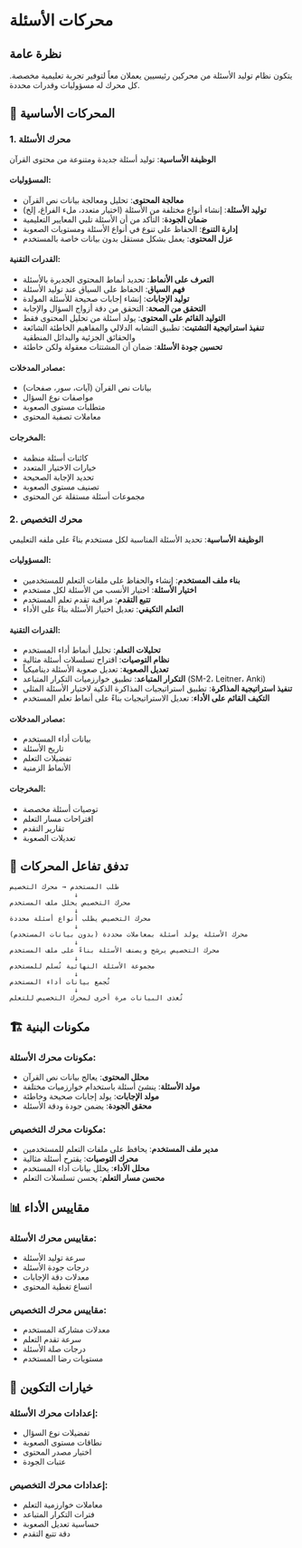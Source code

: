 # محركات الأسئلة

## نظرة عامة

يتكون نظام توليد الأسئلة من محركين رئيسيين يعملان معاً لتوفير تجربة تعليمية مخصصة. كل محرك له مسؤوليات وقدرات محددة.

## 🧠 المحركات الأساسية

### 1. محرك الأسئلة
**الوظيفة الأساسية**: توليد أسئلة جديدة ومتنوعة من محتوى القرآن

#### المسؤوليات:
- **معالجة المحتوى**: تحليل ومعالجة بيانات نص القرآن
- **توليد الأسئلة**: إنشاء أنواع مختلفة من الأسئلة (اختيار متعدد، ملء الفراغ، إلخ)
- **ضمان الجودة**: التأكد من أن الأسئلة تلبي المعايير التعليمية
- **إدارة التنوع**: الحفاظ على تنوع في أنواع الأسئلة ومستويات الصعوبة
- **عزل المحتوى**: يعمل بشكل مستقل بدون بيانات خاصة بالمستخدم

#### القدرات التقنية:
- **التعرف على الأنماط**: تحديد أنماط المحتوى الجديرة بالأسئلة
- **فهم السياق**: الحفاظ على السياق عند توليد الأسئلة
- **توليد الإجابات**: إنشاء إجابات صحيحة للأسئلة المولدة
- **التحقق من الصحة**: التحقق من دقة أزواج السؤال والإجابة
- **التوليد القائم على المحتوى**: يولد أسئلة من تحليل المحتوى فقط
- **تنفيذ استراتيجية التشتيت**: تطبيق التشابه الدلالي والمفاهيم الخاطئة الشائعة والحقائق الجزئية والبدائل المنطقية
- **تحسين جودة الأسئلة**: ضمان أن المشتتات معقولة ولكن خاطئة

#### مصادر المدخلات:
- بيانات نص القرآن (آيات، سور، صفحات)
- مواصفات نوع السؤال
- متطلبات مستوى الصعوبة
- معاملات تصفية المحتوى

#### المخرجات:
- كائنات أسئلة منظمة
- خيارات الاختيار المتعدد
- تحديد الإجابة الصحيحة
- تصنيف مستوى الصعوبة
- مجموعات أسئلة مستقلة عن المحتوى

### 2. محرك التخصيص
**الوظيفة الأساسية**: تحديد الأسئلة المناسبة لكل مستخدم بناءً على ملفه التعليمي

#### المسؤوليات:
- **بناء ملف المستخدم**: إنشاء والحفاظ على ملفات التعلم للمستخدمين
- **اختيار الأسئلة**: اختيار الأنسب من الأسئلة لكل مستخدم
- **تتبع التقدم**: مراقبة تقدم تعلم المستخدم
- **التعلم التكيفي**: تعديل اختيار الأسئلة بناءً على الأداء

#### القدرات التقنية:
- **تحليلات التعلم**: تحليل أنماط أداء المستخدم
- **نظام التوصيات**: اقتراح تسلسلات أسئلة مثالية
- **تعديل الصعوبة**: تعديل صعوبة الأسئلة ديناميكياً
- **التكرار المتباعد**: تطبيق خوارزميات التكرار المتباعد (SM-2، Leitner، Anki)
- **تنفيذ استراتيجية المذاكرة**: تطبيق استراتيجيات المذاكرة الذكية لاختيار الأسئلة المثلى
- **التكيف القائم على الأداء**: تعديل الاستراتيجيات بناءً على أنماط تعلم المستخدم

#### مصادر المدخلات:
- بيانات أداء المستخدم
- تاريخ الأسئلة
- تفضيلات التعلم
- الأنماط الزمنية

#### المخرجات:
- توصيات أسئلة مخصصة
- اقتراحات مسار التعلم
- تقارير التقدم
- تعديلات الصعوبة

## 🔄 تدفق تفاعل المحركات

```
طلب المستخدم → محرك التخصيص
                ↓
محرك التخصيص يحلل ملف المستخدم
                ↓
محرك التخصيص يطلب أنواع أسئلة محددة
                ↓
محرك الأسئلة يولد أسئلة بمعاملات محددة (بدون بيانات المستخدم)
                ↓
محرك التخصيص يرشح ويصنف الأسئلة بناءً على ملف المستخدم
                ↓
مجموعة الأسئلة النهائية تُسلم للمستخدم
                ↓
تُجمع بيانات أداء المستخدم
                ↓
تُغذى البيانات مرة أخرى لمحرك التخصيص للتعلم
```

## 🏗️ مكونات البنية

### مكونات محرك الأسئلة:
- **محلل المحتوى**: يعالج بيانات نص القرآن
- **مولد الأسئلة**: ينشئ أسئلة باستخدام خوارزميات مختلفة
- **مولد الإجابات**: يولد إجابات صحيحة وخاطئة
- **محقق الجودة**: يضمن جودة ودقة الأسئلة

### مكونات محرك التخصيص:
- **مدير ملف المستخدم**: يحافظ على ملفات التعلم للمستخدمين
- **محرك التوصيات**: يقترح أسئلة مثالية
- **محلل الأداء**: يحلل بيانات أداء المستخدم
- **محسن مسار التعلم**: يحسن تسلسلات التعلم

## 📊 مقاييس الأداء

### مقاييس محرك الأسئلة:
- سرعة توليد الأسئلة
- درجات جودة الأسئلة
- معدلات دقة الإجابات
- اتساع تغطية المحتوى

### مقاييس محرك التخصيص:
- معدلات مشاركة المستخدم
- سرعة تقدم التعلم
- درجات صلة الأسئلة
- مستويات رضا المستخدم

## 🔧 خيارات التكوين

### إعدادات محرك الأسئلة:
- تفضيلات نوع السؤال
- نطاقات مستوى الصعوبة
- اختيار مصدر المحتوى
- عتبات الجودة

### إعدادات محرك التخصيص:
- معاملات خوارزمية التعلم
- فترات التكرار المتباعد
- حساسية تعديل الصعوبة
- دقة تتبع التقدم 